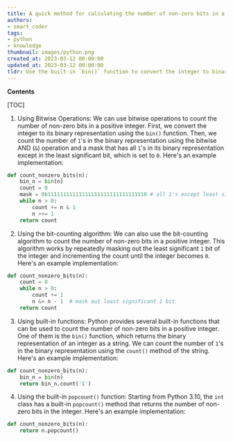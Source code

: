 ```yaml
---
title: A quick method for calculating the number of non-zero bits in a positive integer
authors:
- smart_coder
tags:
- python
- knowledge
thumbnail: images/python.png
created_at: 2023-03-12 00:00:00
updated_at: 2023-03-12 00:00:00
tldr: Use the built-in `bin()` function to convert the integer to binary, then count the number of `1` characters using the string method `count()`.
---
```


**Contents**

[TOC]

1. Using Bitwise Operations:
We can use bitwise operations to count the number of non-zero bits in a positive integer. First, we convert the integer to its binary representation using the `bin()` function. Then, we count the number of `1`'s in the binary representation using the bitwise AND (`&`) operation and a mask that has all `1`'s in its binary representation except in the least significant bit, which is set to `0`. Here's an example implementation:

```python
def count_nonzero_bits(n):
    bin_n = bin(n)
    count = 0
    mask = 0b11111111111111111111111111111110 # all 1's except least significant bit
    while n > 0:
        count += n & 1
        n >>= 1
    return count
```

2. Using the bit-counting algorithm:
We can also use the bit-counting algorithm to count the number of non-zero bits in a positive integer. This algorithm works by repeatedly masking out the least significant `1` bit of the integer and incrementing the count until the integer becomes `0`. Here's an example implementation:

```python
def count_nonzero_bits(n):
    count = 0
    while n > 0:
        count += 1
        n &= n - 1  # mask out least significant 1 bit
    return count
```

3. Using built-in functions:
Python provides several built-in functions that can be used to count the number of non-zero bits in a positive integer. One of them is the `bin()` function, which returns the binary representation of an integer as a string. We can count the number of `1`'s in the binary representation using the `count()` method of the string. Here's an example implementation:

```python
def count_nonzero_bits(n):
    bin_n = bin(n)
    return bin_n.count('1')
```

4. Using the built-in `popcount()` function:
Starting from Python 3.10, the `int` class has a built-in `popcount()` method that returns the number of non-zero bits in the integer. Here's an example implementation:

```python
def count_nonzero_bits(n):
    return n.popcount()
```
